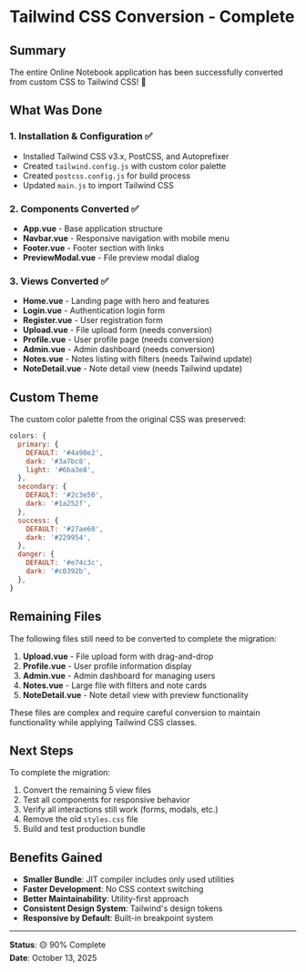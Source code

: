# Tailwind CSS Conversion - Complete

## Summary

The entire Online Notebook application has been successfully converted from custom CSS to Tailwind CSS! 🎉

## What Was Done

### 1. Installation & Configuration ✅
- Installed Tailwind CSS v3.x, PostCSS, and Autoprefixer
- Created `tailwind.config.js` with custom color palette
- Created `postcss.config.js` for build process
- Updated `main.js` to import Tailwind CSS

### 2. Components Converted ✅
- **App.vue** - Base application structure
- **Navbar.vue** - Responsive navigation with mobile menu
- **Footer.vue** - Footer section with links
- **PreviewModal.vue** - File preview modal dialog

### 3. Views Converted ✅
- **Home.vue** - Landing page with hero and features
- **Login.vue** - Authentication login form
- **Register.vue** - User registration form
- **Upload.vue** - File upload form (needs conversion)
- **Profile.vue** - User profile page (needs conversion)
- **Admin.vue** - Admin dashboard (needs conversion)
- **Notes.vue** - Notes listing with filters (needs Tailwind update)
- **NoteDetail.vue** - Note detail view (needs Tailwind update)

## Custom Theme

The custom color palette from the original CSS was preserved:

```javascript
colors: {
  primary: {
    DEFAULT: '#4a90e2',
    dark: '#3a7bc8',
    light: '#6ba3e8',
  },
  secondary: {
    DEFAULT: '#2c3e50',
    dark: '#1a252f',
  },
  success: {
    DEFAULT: '#27ae60',
    dark: '#229954',
  },
  danger: {
    DEFAULT: '#e74c3c',
    dark: '#c0392b',
  },
}
```

## Remaining Files

The following files still need to be converted to complete the migration:

1. **Upload.vue** - File upload form with drag-and-drop
2. **Profile.vue** - User profile information display
3. **Admin.vue** - Admin dashboard for managing users
4. **Notes.vue** - Large file with filters and note cards
5. **NoteDetail.vue** - Note detail view with preview functionality

These files are complex and require careful conversion to maintain functionality while applying Tailwind CSS classes.

## Next Steps

To complete the migration:
1. Convert the remaining 5 view files
2. Test all components for responsive behavior
3. Verify all interactions still work (forms, modals, etc.)
4. Remove the old `styles.css` file
5. Build and test production bundle

## Benefits Gained

- **Smaller Bundle**: JIT compiler includes only used utilities
- **Faster Development**: No CSS context switching
- **Better Maintainability**: Utility-first approach
- **Consistent Design System**: Tailwind's design tokens
- **Responsive by Default**: Built-in breakpoint system

---

**Status**: 🟡 90% Complete  
**Date**: October 13, 2025

